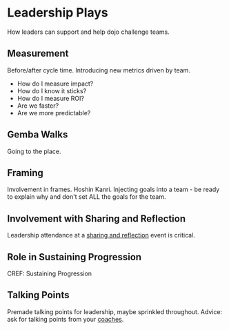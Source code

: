 
# Leadership Plays

How leaders can support and help dojo challenge teams.

## Measurement

Before/after cycle time. Introducing new metrics driven by team.

- How do I measure impact?
- How do I know it sticks?
- How do I measure ROI?
- Are we faster?
- Are we more predictable?

## Gemba Walks

Going to the place.

## Framing

Involvement in frames. Hoshin Kanri. Injecting goals into a team - be ready to explain why and don't set ALL the goals for the team.

## Involvement with Sharing and Reflection

Leadership attendance at a [sharing and reflection](#sharing-and-reflection) event is critical.

## Role in Sustaining Progression

CREF: Sustaining Progression

## Talking Points

Premade talking points for leadership, maybe sprinkled throughout. Advice: ask for talking points from your [coaches](#coaches).